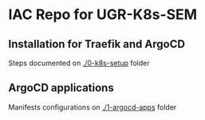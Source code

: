 
# IAC Repo for UGR-K8s-SEM

## Installation for Traefik and ArgoCD

Steps documented on [./0-k8s-setup](./0-k8s-setup) folder

## ArgoCD applications

Manifests configurations on [./1-argocd-apps](./1-argocd-apps) folder

